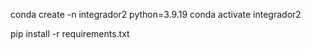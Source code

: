 conda create -n integrador2 python=3.9.19
conda activate integrador2

pip install -r requirements.txt